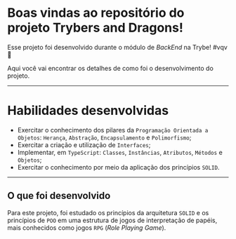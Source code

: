 # Boas vindas ao repositório do projeto Trybers and Dragons!

Esse projeto foi desenvolvido durante o módulo de _BackEnd_ na Trybe! #vqv 🚀

Aqui você vai encontrar os detalhes de como foi o desenvolvimento do projeto.

---
# Habilidades desenvolvidas
 - Exercitar o conhecimento dos pilares da `Programação Orientada a Objetos`: `Herança`, `Abstração`, `Encapsulamento` e `Polimorfismo`;
 - Exercitar a criação e utilização de `Interfaces`;
 - Implementar, em `TypeScript`: `Classes`, `Instâncias`, `Atributos`, `Métodos` e `Objetos`;
 - Exercitar o conhecimento por meio da aplicação dos princípios `SOLID`.

---
## O que foi desenvolvido

Para este projeto, foi estudado os princípios da arquitetura `SOLID` e os princípios de `POO` em uma estrutura de jogos de interpretação de papéis, mais conhecidos como jogos `RPG` (_Role Playing Game_).
